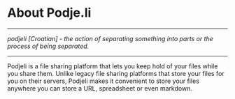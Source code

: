 # About Podje.li

***
_podjeli [Croatian] - the action of separating something into parts or the process of being separated._
***

Podjeli is a file sharing platform that lets you keep hold of your files while you share them. Unlike legacy file sharing platforms that store your files for you on their servers, Podjeli makes it convenient to store your files anywhere you can store a URL, spreadsheet or even markdown.
